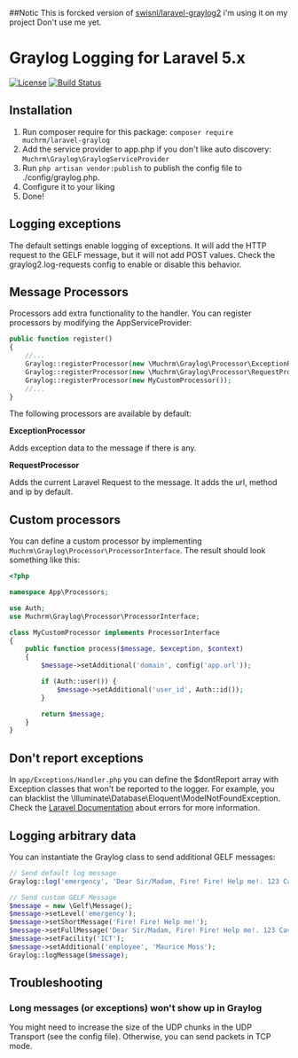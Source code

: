 ##Notic
This is forcked version of [swisnl/laravel-graylog2](https://github.com/swisnl/laravel-graylog2)
i'm using it on my project 
Don't use me yet.
# Graylog Logging for Laravel 5.x
[![License](https://poser.pugx.org/muchrm/textsnippet/license)](https://packagist.org/packages/muchrm/laravel-graylog) [![Build Status](https://travis-ci.org/muchrm/laravel-graylog.svg?branch=master)](https://travis-ci.org/muchrm/laravel-graylog)

## Installation

1. Run composer require for this package: `composer require muchrm/laravel-graylog`
2. Add the service provider to app.php if you don't like auto discovery: `Muchrm\Graylog\GraylogServiceProvider`
3. Run `php artisan vendor:publish` to publish the config file to ./config/graylog.php.
4. Configure it to your liking
5. Done!

## Logging exceptions
The default settings enable logging of exceptions. It will add the HTTP request to the GELF message, but it will not add POST values. Check the graylog2.log-requests config to enable or disable this behavior.

## Message Processors 
Processors add extra functionality to the handler. You can register processors by modifying the AppServiceProvider:
```php
public function register()
{
    //...
    Graylog::registerProcessor(new \Muchrm\Graylog\Processor\ExceptionProcessor());
    Graylog::registerProcessor(new \Muchrm\Graylog\Processor\RequestProcessor());
    Graylog::registerProcessor(new MyCustomProcessor());
    //...
}
```

The following processors are available by default:

**ExceptionProcessor**

Adds exception data to the message if there is any.

**RequestProcessor**

Adds the current Laravel Request to the message. It adds the url, method and ip by default.

## Custom processors
You can define a custom processor by implementing `Muchrm\Graylog\Processor\ProcessorInterface`. The result should look something like this:

```php
<?php

namespace App\Processors;

use Auth;
use Muchrm\Graylog\Processor\ProcessorInterface;

class MyCustomProcessor implements ProcessorInterface
{
    public function process($message, $exception, $context)
    {
        $message->setAdditional('domain', config('app.url'));

        if (Auth::user()) {
            $message->setAdditional('user_id', Auth::id());
        }

        return $message;
    }
}

```

## Don't report exceptions
In `app/Exceptions/Handler.php` you can define the $dontReport array with Exception classes that won't be reported to the logger. For example, you can blacklist the \Illuminate\Database\Eloquent\ModelNotFoundException. Check the [Laravel Documentation](https://laravel.com/docs/master/errors#the-exception-handler) about errors for more information.

## Logging arbitrary data
You can instantiate the Graylog class to send additional GELF messages:

```php
// Send default log message
Graylog::log('emergency', 'Dear Sir/Madam, Fire! Fire! Help me!. 123 Cavendon Road. Looking forward to hearing from you. Yours truly, Maurice Moss.', ['facility' => 'ICT']);

// Send custom GELF Message
$message = new \Gelf\Message();
$message->setLevel('emergency');
$message->setShortMessage('Fire! Fire! Help me!');
$message->setFullMessage('Dear Sir/Madam, Fire! Fire! Help me!. 123 Cavendon Road. Looking forward to hearing from you. Yours truly, Maurice Moss.');
$message->setFacility('ICT');
$message->setAdditional('employee', 'Maurice Moss');
Graylog::logMessage($message);
```

## Troubleshooting

### Long messages (or exceptions) won't show up in Graylog
You might need to increase the size of the UDP chunks in the UDP Transport (see the config file). Otherwise, you can send packets in TCP mode.
